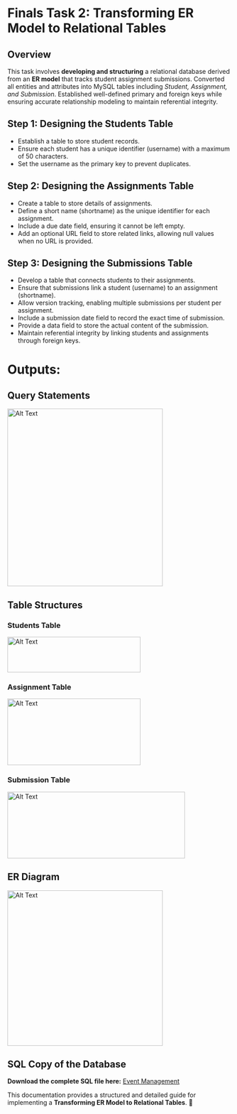 # Finals Task 2: Transforming ER Model to Relational Tables

## Overview
This task involves **developing and structuring** a relational database derived from an **ER model** that tracks student assignment submissions. Converted all entities and attributes into MySQL tables including *Student, Assignment, and Submission*. Established well-defined primary and foreign keys while ensuring accurate relationship modeling to maintain referential integrity.

## Step 1: Designing the Students Table
- Establish a table to store student records.
- Ensure each student has a unique identifier (username) with a maximum of 50 characters.
- Set the username as the primary key to prevent duplicates.

## Step 2: Designing the Assignments Table
- Create a table to store details of assignments.
- Define a short name (shortname) as the unique identifier for each assignment.
- Include a due date field, ensuring it cannot be left empty.
- Add an optional URL field to store related links, allowing null values when no URL is provided.

## Step 3: Designing the Submissions Table
- Develop a table that connects students to their assignments.
- Ensure that submissions link a student (username) to an assignment (shortname).
- Allow version tracking, enabling multiple submissions per student per assignment.
- Include a submission date field to record the exact time of submission.
- Provide a data field to store the actual content of the submission.
- Maintain referential integrity by linking students and assignments through foreign keys.

# Outputs:
## Query Statements
<img src="images/query_statement.png" alt="Alt Text" width="350" height="400">

## Table Structures
### Students Table
<img src="images/student_tbl.png" alt="Alt Text" width="300" height="80">

### Assignment Table
<img src="images/assignment_tbl.png" alt="Alt Text" width="300" height="150">

### Submission Table
<img src="images/submission_tbl.png" alt="Alt Text" width="400" height="150">

## ER Diagram
<img src="images/erd.png" alt="Alt Text" width="350" height="350">

## SQL Copy of the Database
**Download the complete SQL file here:** [Event Management](https://github.com/angelie2/EDM-Projects-Fajarito/blob/main/rawfile/FInal%20Task%201%20Event%20Management.sql)

This documentation provides a structured and detailed guide for implementing a **Transforming ER Model to Relational Tables**. 🚀

